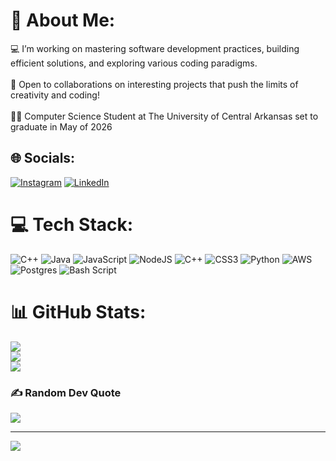 # 💫 About Me:
💻 I’m working on mastering software development practices, building efficient solutions, and exploring various coding paradigms.<br><br>🚀 Open to collaborations on interesting projects that push the limits of creativity and coding!<br><br>👨‍💻 Computer Science Student at The University of Central Arkansas set to graduate in May of 2026 


## 🌐 Socials:
[![Instagram](https://img.shields.io/badge/Instagram-%23E4405F.svg?logo=Instagram&logoColor=white)](https://instagram.com/daltongorham) [![LinkedIn](https://img.shields.io/badge/LinkedIn-%230077B5.svg?logo=linkedin&logoColor=white)](https://linkedin.com/in/dalton-gorham) 

# 💻 Tech Stack:
![C++](https://img.shields.io/badge/c++-%2300599C.svg?style=for-the-badge&logo=c%2B%2B&logoColor=white) ![Java](https://img.shields.io/badge/java-%23ED8B00.svg?style=for-the-badge&logo=openjdk&logoColor=white) ![JavaScript](https://img.shields.io/badge/javascript-%23323330.svg?style=for-the-badge&logo=javascript&logoColor=%23F7DF1E) ![NodeJS](https://img.shields.io/badge/node.js-6DA55F?style=for-the-badge&logo=node.js&logoColor=white) ![C++](https://img.shields.io/badge/c++-%2300599C.svg?style=for-the-badge&logo=c%2B%2B&logoColor=white) ![CSS3](https://img.shields.io/badge/css3-%231572B6.svg?style=for-the-badge&logo=css3&logoColor=white) ![Python](https://img.shields.io/badge/python-3670A0?style=for-the-badge&logo=python&logoColor=ffdd54) ![AWS](https://img.shields.io/badge/AWS-%23FF9900.svg?style=for-the-badge&logo=amazon-aws&logoColor=white) ![Postgres](https://img.shields.io/badge/postgres-%23316192.svg?style=for-the-badge&logo=postgresql&logoColor=white) ![Bash Script](https://img.shields.io/badge/bash_script-%23121011.svg?style=for-the-badge&logo=gnu-bash&logoColor=white)
# 📊 GitHub Stats:
![](https://github-readme-stats.vercel.app/api?username=DaltonGorham&theme=dark&hide_border=true&include_all_commits=false&count_private=false)<br/>
![](https://github-readme-streak-stats.herokuapp.com/?user=DaltonGorham&theme=dark&hide_border=true)<br/>
![](https://github-readme-stats.vercel.app/api/top-langs/?username=DaltonGorham&theme=dark&hide_border=true&include_all_commits=false&count_private=false&layout=compact)

### ✍️ Random Dev Quote
![](https://quotes-github-readme.vercel.app/api?type=horizontal&theme=radical)

---
[![](https://visitcount.itsvg.in/api?id=DaltonGorham&icon=0&color=0)](https://visitcount.itsvg.in)

<!-- Proudly created with GPRM ( https://gprm.itsvg.in ) -->
